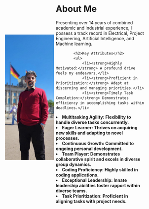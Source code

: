 
<html>
<head>
    <title>Your Personal Web Page</title>
</head>
<body>
    <div style="display: flex; align-items: center; padding: 25px;">
        <div style="flex: 1;">
            <img src="/assets/Parliman.jpg" alt="Your Image" style="max-width: 110%;">
        </div>
        <div style="flex: 2; padding-left: 20px;">
            <h1>About Me</h1>
            <p>
                Presenting over 14 years of combined academic and industrial experience, I possess a track record in Electrical, Project Engineering, Artificial Intelligence, and Machine learning. 
            </p>
            
         
            
            <h2>Key Attributes</h2>
            <ul>
                <li><strong>Highly Motivated:</strong> A profound drive fuels my endeavors.</li>
                <li><strong>Proficient in Prioritization:</strong> Adept at discerning and managing priorities.</li>
                <li><strong>Timely Task Completion:</strong> Demonstrates efficiency in accomplishing tasks within deadlines.</li>

<li><strong>Multitasking Agility: Flexibility to handle diverse tasks concurrently.</li>
<li><strong>Eager Learner: Thrives on acquiring new skills and adapting to novel processes.</li>
<li><strong>Continuous Growth: Committed to ongoing personal development.</li>
<li><strong>Team Player: Demonstrates collaborative spirit and excels in diverse group dynamics.</li>
<li><strong>Coding Proficiency: Highly skilled in coding applications.</li>
<li><strong>Exceptional Leadership: Innate leadership abilities foster rapport within diverse teams.</li>
<li><strong>Task Prioritization: Proficient in aligning tasks with project needs.</li>



